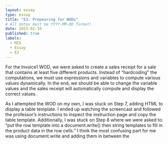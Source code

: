 ```yaml
---
layout: essay
type: essay
title: "E3: Prepearing for WODs"
# All dates must be YYYY-MM-DD format!
date: 2023-02-16
published: true
labels:
  - MIS
  - Essay
  - E3
---
```


For the Invoice1 WOD, we were asked to create a sales receipt for a sale that contains at least five different products. Instead of “hardcoding” the computations, we must use expressions and variables to compute various values dynamically. In the end, we should be able to change the variable values and the sales receipt will automatically compute and display the correct values. 

As I attempted the WOD on my own, I was stuck on Step 7, adding HTML to display a table template. I ended up watching the screencast and followed the professor’s instructions to inspect the instruction page and copy the table template. Additionally, I was stuck on Step 8 where we were asked to: “put the row template into a document.write() then string templates to fill in the product data in the row cells.” I think the most confusing part for me was using document.write and adding them in between the <script> tags. I kept on receiving an error message as I inspected the live server. After looking back at all my codes, I realized that I forgot to declare the variable item1 in the previous step as well as misspelling ‘extended_price.’ Other than these minor, reckless errors that slowed me down, everything else worked out well for me. 

Similar to other WODs, I attempted to go through all the steps on my own. If I am stuck, I will refer back to the readings or search on W3Schools to work out my issues. When nothing is working, I will watch the solution screencast to figure out what I did not do correctly and fix my mistakes. After deleting the entire file and restarting the WOD with no mistake, I will start my screen recording and submit my video. 

For the next WOD, I will try my best to only do a few steps and inspect my site for errors before moving on to the next step. This will help me avoid making small errors that are hard to look back later. I will also try to read through each code carefully to prevent making any spelling mistakes or adding extra marks. I will also practice getting into the habit of adding a semicolon after my codes and organizing them so they are easier to look back and edit. 

